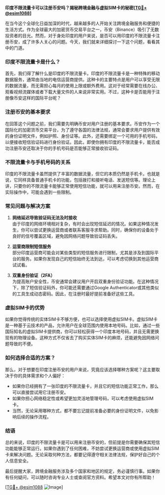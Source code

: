 **印度不限流量卡可以注册币安吗？揭秘跨境金融与虚拟SIM卡的秘密[[TG💪+ @esim1088](https://t.me/s/esim1088)]**

在当今这个全球化日益加深的时代，越来越多的人开始关注跨境金融服务和便捷的生活方式。作为全球最大的加密货币交易平台之一，币安（Binance）吸引了无数投资者的目光。然而，对于身处印度的用户来说，是否可以用印度的不限流量卡注册币安，成了许多人关心的问题。今天，我们就来详细探讨一下这个问题，看看其中的门道。

### 印度不限流量卡是什么？

首先，我们得了解什么是印度的不限流量卡。印度的不限流量卡是一种特殊的移动数据服务，通常由当地的电信运营商提供。这种卡的主要特点是用户可以享受无限的数据流量，而无需担心每月的使用上限或额外费用。这对于经常需要在线办公、观看视频流媒体或者下载大量文件的人来说非常实用。不过，这种卡是否能用于注册像币安这样的国际平台呢？

### 注册币安的基本要求

在回答这个问题之前，我们需要先明确币安对用户注册的基本要求。币安作为一个国际化的加密货币交易平台，为了遵守各国的法律法规，通常会要求用户提供有效的身份证明文件，例如护照、身份证等。此外，还需要绑定一个可用的手机号码，以便接收短信验证码进行身份验证。因此，即使你拥有印度的不限流量卡，能否成功注册币安还取决于你的手机号码是否能够正常接收验证码。

### 不限流量卡与手机号码的关系

印度的不限流量卡虽然提供了丰富的数据流量，但它的本质仍然是手机卡。也就是说，它同样具备普通手机卡的功能，包括拨打和接听电话、发送短信等。理论上讲，只要你的不限流量卡能够正常使用短信功能，就可以用来注册币安。然而，在实际操作中，可能会遇到一些限制。

### 常见问题与解决方案

1. **网络延迟导致验证码无法及时接收**  
   由于印度的网络环境相对复杂，有时会出现短信延迟的情况。如果这种情况发生，你可以尝试更换运营商或者联系客服寻求帮助。同时，确保你的设备处于良好的信号覆盖区域，避免因网络问题导致验证码丢失。

2. **运营商限制短信服务**  
   部分印度运营商可能会对某些类型的短信服务进行限制，尤其是涉及到国际平台的服务。如果你发现自己的短信始终无法到达，可以考虑切换到其他运营商试试看。

3. **双重身份验证（2FA）**  
   为提高账户安全性，币安通常会建议用户开启双重身份验证功能。在这种情况下，除了短信验证码外，你可能还需要通过Google Authenticator或其他类似的工具生成动态密码。因此，在注册时最好提前准备好这些工具。

### 虚拟SIM卡的优势

如果你觉得传统的实体SIM卡不够方便，也可以选择使用虚拟SIM卡。虚拟SIM卡是一种基于云技术的产品，允许用户在全球范围内使用本地号码。比如，通过一些国际知名的虚拟SIM卡提供商，你可以轻松获得一个印度本地号码，并且无需更换现有的物理设备。这种方式不仅省去了购买实体SIM卡的麻烦，还能避免因网络问题导致的不便。

### 如何选择合适的方案？

那么，对于想要在印度注册币安的用户来说，究竟应该选择哪种方案呢？这主要取决于你的具体需求和个人偏好：

- 如果你已经拥有了一张印度的不限流量卡，并且它的短信功能正常工作，那么可以直接尝试用它注册币安。
- 如果你担心网络稳定性或希望更加灵活地管理号码，可以考虑使用虚拟SIM卡。
- 当然，无论采用哪种方式，都不要忘记提前准备必要的身份证明文件，以免影响后续的操作流程。

### 结语

总的来说，印度的不限流量卡是可以用来注册币安的，但前提是你需要确保其短信功能能够正常运行。如果你遇到了任何困难，不妨尝试更换运营商或使用虚拟SIM卡来解决问题。无论采取何种方法，都要记得遵守相关法律法规，保护好自己的个人信息安全。

最后提醒大家，跨境金融服务涉及多个国家和地区的规定，务必谨慎行事。如果你有任何疑问，可以随时咨询专业人士或查阅官方资料。希望本文对你有所帮助！

[[TG💪+ @esim1088](https://t.me/s/esim1088) ![Image](https://i.postimg.cc/4NQfJmqS/Snipaste-2025-05-13-00-14-12.png)]